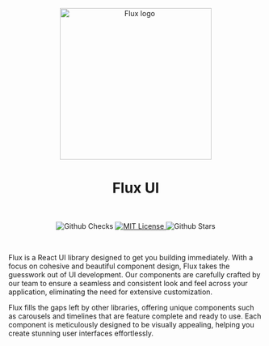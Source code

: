 <p align="center">
  <a href="https://github.com/matt-mccartney/flux-ui">
    <img src="https://raw.githubusercontent.com/matt-mccartney/flux-ui/main/media/Flux.png?raw=true" alt="Flux logo" width="300" />
  </a>
</p>

<h1 align="center">Flux UI</h1>
<br />

<p align="center">
  <img alt="Github Checks" src="https://badgen.net/github/checks/matt-mccartney/flux-ui/main"/>
  <a href="https://github.com/matt-mccartney/flux-ui/blob/main/LICENSE">
    <img alt="MIT License" src="https://img.shields.io/github/license/matt-mccartney/flux-ui"/>
  </a>
  <img alt="Github Stars" src="https://badgen.net/github/stars/matt-mccartney/flux-ui" />
</p>

<br />

Flux is a React UI library designed to get you building immediately. With a focus on cohesive and beautiful component design, Flux takes the guesswork out of UI development. Our components are carefully crafted by our team to ensure a seamless and consistent look and feel across your application, eliminating the need for extensive customization.

Flux fills the gaps left by other libraries, offering unique components such as carousels and timelines that are feature complete and ready to use. Each component is meticulously designed to be visually appealing, helping you create stunning user interfaces effortlessly.
